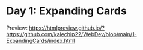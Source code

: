 # Day 1: Expanding Cards
Preview: https://htmlpreview.github.io/?https://github.com/kalechip22/WebDev/blob/main/1-ExpandingCards/index.html